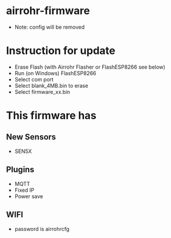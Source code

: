 

# airrohr-firmware
* Note: config will be removed

# Instruction for update 
* Erase Flash (with Airrohr Flasher or FlashESP8266 see below)
* Run (on Windows) FlashESP8266
* Select com port
* Select blank_4MB.bin to erase
* Select firmware_xx.bin

# This firmware has

## New Sensors
* SEN5X

## Plugins
* MQTT
* Fixed IP
* Power save

## WIFI 
* password is airrohrcfg




